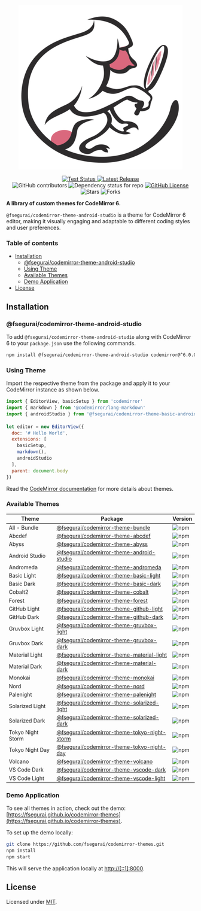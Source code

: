 <p align="center">
  <img alt="CodeMirror 6 Themes Logo" src="https://raw.githubusercontent.com/fsegurai/codemirror-themes/main/public/codemirror-themes.png">
</p>

<p align="center">
  <a href="https://github.com/fsegurai/codemirror-themes">
      <img src="https://img.shields.io/azure-devops/build/fsegurai/Libraries%2520NodeJs/16/main?label=Build%20Status&"
          alt="Test Status">
  </a>
  <a href="https://www.npmjs.org/package/@fsegurai/codemirror-theme-android-studio">
      <img src="https://img.shields.io/npm/v/@fsegurai/codemirror-theme-android-studio.svg"
          alt="Latest Release">
  </a>
  <br>
  <img alt="GitHub contributors" src="https://img.shields.io/github/contributors/fsegurai/codemirror-themes">
  <img alt="Dependency status for repo" src="https://img.shields.io/librariesio/github/fsegurai/codemirror-themes">
  <a href="https://opensource.org/licenses/MIT">
    <img alt="GitHub License" src="https://img.shields.io/github/license/fsegurai/codemirror-themes">
  </a>
  <br>
  <img alt="Stars" src="https://img.shields.io/github/stars/fsegurai/codemirror-themes?style=square&labelColor=343b41"/>
  <img alt="Forks" src="https://img.shields.io/github/forks/fsegurai/codemirror-themes?style=square&labelColor=343b41"/>
</p>

**A library of custom themes for CodeMirror 6.**

`@fsegurai/codemirror-theme-android-studio` is a theme for CodeMirror 6 editor, making it visually engaging and adaptable to different coding styles and user preferences.

### Table of contents

- [Installation](#installation)
  - [@fsegurai/codemirror-theme-android-studio](#fseguraicodemirror-theme-android-studio)
  - [Using Theme](#using-theme)
  - [Available Themes](#available-themes)
  - [Demo Application](#demo-application)
- [License](#license)

## Installation

### @fsegurai/codemirror-theme-android-studio

To add `@fsegurai/codemirror-theme-android-studio` along with CodeMirror 6 to your `package.json` use the following commands.

```bash
npm install @fsegurai/codemirror-theme-android-studio codemirror@^6.0.0 --save
```

### Using Theme

Import the respective theme from the package and apply it to your CodeMirror instance as shown below.

```javascript
import { EditorView, basicSetup } from 'codemirror'
import { markdown } from '@codemirror/lang-markdown'
import { androidStudio } from '@fsegurai/codemirror-theme-basic-android-studio'

let editor = new EditorView({
  doc: '# Hello World',
  extensions: [
    basicSetup,
    markdown(),
    androidStudio
  ],
  parent: document.body
})
```

Read the [CodeMirror documentation](https://codemirror.net/6/examples/styling/) for more details about themes.

### Available Themes

| Theme             | Package                                                                                                                    | Version                                                                           |
|-------------------|----------------------------------------------------------------------------------------------------------------------------|-----------------------------------------------------------------------------------|
| All - Bundle      | [@fsegurai/codemirror-theme-bundle](https://www.npmjs.com/package/@fsegurai/codemirror-theme-bundle)                       | ![npm](https://img.shields.io/npm/v/@fsegurai/codemirror-theme-bundle)            |
| Abcdef            | [@fsegurai/codemirror-theme-abcdef](https://www.npmjs.com/package/@fsegurai/codemirror-theme-abcdef)                       | ![npm](https://img.shields.io/npm/v/@fsegurai/codemirror-theme-abcdef)            |
| Abyss             | [@fsegurai/codemirror-theme-abyss](https://www.npmjs.com/package/@fsegurai/codemirror-theme-abyss)                         | ![npm](https://img.shields.io/npm/v/@fsegurai/codemirror-theme-abyss)             |
| Android Studio    | [@fsegurai/codemirror-theme-android-studio](https://www.npmjs.com/package/@fsegurai/codemirror-theme-android-studio)       | ![npm](https://img.shields.io/npm/v/@fsegurai/codemirror-theme-android-studio)    |
| Andromeda         | [@fsegurai/codemirror-theme-andromeda](https://www.npmjs.com/package/@fsegurai/codemirror-theme-andromeda)                 | ![npm](https://img.shields.io/npm/v/@fsegurai/codemirror-theme-andromeda)         |
| Basic Light       | [@fsegurai/codemirror-theme-basic-light](https://www.npmjs.com/package/@fsegurai/codemirror-theme-basic-light)             | ![npm](https://img.shields.io/npm/v/@fsegurai/codemirror-theme-basic-light)       |
| Basic Dark        | [@fsegurai/codemirror-theme-basic-dark](https://www.npmjs.com/package/@fsegurai/codemirror-theme-basic-dark)               | ![npm](https://img.shields.io/npm/v/@fsegurai/codemirror-theme-basic-dark)        |
| Cobalt2           | [@fsegurai/codemirror-theme-cobalt](https://www.npmjs.com/package/@fsegurai/codemirror-theme-cobalt2)                      | ![npm](https://img.shields.io/npm/v/@fsegurai/codemirror-theme-cobalt2)           |
| Forest            | [@fsegurai/codemirror-theme-forest](https://www.npmjs.com/package/@fsegurai/codemirror-theme-forest)                       | ![npm](https://img.shields.io/npm/v/@fsegurai/codemirror-theme-forest)            |
| GitHub Light      | [@fsegurai/codemirror-theme-github-light](https://www.npmjs.com/package/@fsegurai/codemirror-theme-github-light)           | ![npm](https://img.shields.io/npm/v/@fsegurai/codemirror-theme-github-light)      |
| GitHub Dark       | [@fsegurai/codemirror-theme-github-dark](https://www.npmjs.com/package/@fsegurai/codemirror-theme-github-dark)             | ![npm](https://img.shields.io/npm/v/@fsegurai/codemirror-theme-github-dark)       |
| Gruvbox Light     | [@fsegurai/codemirror-theme-gruvbox-light](https://www.npmjs.com/package/@fsegurai/codemirror-theme-gruvbox-light)         | ![npm](https://img.shields.io/npm/v/@fsegurai/codemirror-theme-gruvbox-light)     |
| Gruvbox Dark      | [@fsegurai/codemirror-theme-gruvbox-dark](https://www.npmjs.com/package/@fsegurai/codemirror-theme-gruvbox-dark)           | ![npm](https://img.shields.io/npm/v/@fsegurai/codemirror-theme-gruvbox-dark)      |
| Material Light    | [@fsegurai/codemirror-theme-material-light](https://www.npmjs.com/package/@fsegurai/codemirror-theme-material-light)       | ![npm](https://img.shields.io/npm/v/@fsegurai/codemirror-theme-material-light)    |
| Material Dark     | [@fsegurai/codemirror-theme-material-dark](https://www.npmjs.com/package/@fsegurai/codemirror-theme-material-dark)         | ![npm](https://img.shields.io/npm/v/@fsegurai/codemirror-theme-material-dark)     |
| Monokai           | [@fsegurai/codemirror-theme-monokai](https://www.npmjs.com/package/@fsegurai/codemirror-theme-monokai)                     | ![npm](https://img.shields.io/npm/v/@fsegurai/codemirror-theme-monokai)           |
| Nord              | [@fsegurai/codemirror-theme-nord](https://www.npmjs.com/package/@fsegurai/codemirror-theme-nord)                           | ![npm](https://img.shields.io/npm/v/@fsegurai/codemirror-theme-nord)              |
| Palenight         | [@fsegurai/codemirror-theme-palenight](https://www.npmjs.com/package/@fsegurai/codemirror-theme-palenight)                 | ![npm](https://img.shields.io/npm/v/@fsegurai/codemirror-theme-palenight)         |
| Solarized Light   | [@fsegurai/codemirror-theme-solarized-light](https://www.npmjs.com/package/@fsegurai/codemirror-theme-solarized-light)     | ![npm](https://img.shields.io/npm/v/@fsegurai/codemirror-theme-solarized-light)   |
| Solarized Dark    | [@fsegurai/codemirror-theme-solarized-dark](https://www.npmjs.com/package/@fsegurai/codemirror-theme-solarized-dark)       | ![npm](https://img.shields.io/npm/v/@fsegurai/codemirror-theme-solarized-dark)    |
| Tokyo Night Storm | [@fsegurai/codemirror-theme-tokyo-night-storm](https://www.npmjs.com/package/@fsegurai/codemirror-theme-tokyo-night-storm) | ![npm](https://img.shields.io/npm/v/@fsegurai/codemirror-theme-tokyo-night-storm) |
| Tokyo Night Day   | [@fsegurai/codemirror-theme-tokyo-night-day](https://www.npmjs.com/package/@fsegurai/codemirror-theme-tokyo-night-day)     | ![npm](https://img.shields.io/npm/v/@fsegurai/codemirror-theme-tokyo-night-day)   |
| Volcano           | [@fsegurai/codemirror-theme-volcano](https://www.npmjs.com/package/@fsegurai/codemirror-theme-volcano)                     | ![npm](https://img.shields.io/npm/v/@fsegurai/codemirror-theme-volcano)           |
| VS Code Dark      | [@fsegurai/codemirror-theme-vscode-dark](https://www.npmjs.com/package/@fsegurai/codemirror-theme-vscode-dark)             | ![npm](https://img.shields.io/npm/v/@fsegurai/codemirror-theme-vscode-dark)       |
| VS Code Light     | [@fsegurai/codemirror-theme-vscode-light](https://www.npmjs.com/package/@fsegurai/codemirror-theme-vscode-light)           | ![npm](https://img.shields.io/npm/v/@fsegurai/codemirror-theme-vscode-light)      |

### Demo Application

To see all themes in action, check out the demo: [https://fsegurai.github.io/codemirror-themes](https://fsegurai.github.io/codemirror-themes).

To set up the demo locally:

```bash
git clone https://github.com/fsegurai/codemirror-themes.git
npm install
npm start
```

This will serve the application locally at [http://[::1]:8000](http://[::1]:8000).

## License

Licensed under [MIT](https://opensource.org/licenses/MIT).

